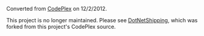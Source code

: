 Converted from [CodePlex](http://dotnetshipping.codeplex.com/) on 12/2/2012.

This project is no longer maintained. Please see [DotNetShipping](https://github.com/kylewest/DotNetShipping), which was forked from this project's CodePlex source.